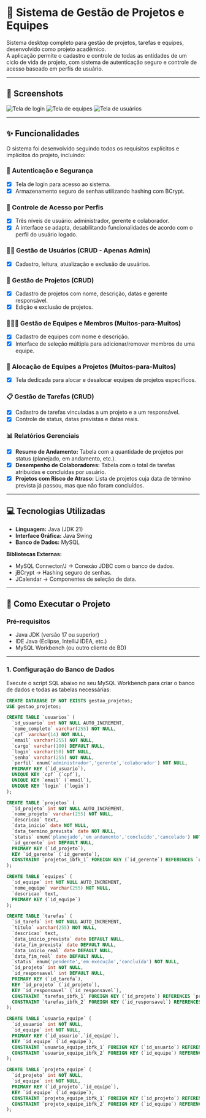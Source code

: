 # 🏦 Sistema de Gestão de Projetos e Equipes

Sistema desktop completo para gestão de projetos, tarefas e equipes, desenvolvido como projeto acadêmico.  
A aplicação permite o cadastro e controle de todas as entidades de um ciclo de vida de projeto, com sistema de autenticação seguro e controle de acesso baseado em perfis de usuário.

---

## 📸 Screenshots

![Tela de login](https://github.com/bbsrch/sistema-gestao-projetos-java/blob/main/prints/login.png)
![Tela de equipes](https://github.com/bbsrch/sistema-gestao-projetos-java/blob/main/prints/equipes.png)
![Tela de usuários](https://github.com/bbsrch/sistema-gestao-projetos-java/blob/main/prints/usuarios.png)
  
---

## ✨ Funcionalidades

O sistema foi desenvolvido seguindo todos os requisitos explícitos e implícitos do projeto, incluindo:

### 🔐 Autenticação e Segurança
- [x] Tela de login para acesso ao sistema.  
- [x] Armazenamento seguro de senhas utilizando hashing com BCrypt.  

### 👥 Controle de Acesso por Perfis
- [x] Três níveis de usuário: administrador, gerente e colaborador.  
- [x] A interface se adapta, desabilitando funcionalidades de acordo com o perfil do usuário logado.  

### 🧑‍💼 Gestão de Usuários (CRUD - Apenas Admin)
- [x] Cadastro, leitura, atualização e exclusão de usuários.  

### 📂 Gestão de Projetos (CRUD)
- [x] Cadastro de projetos com nome, descrição, datas e gerente responsável.  
- [x] Edição e exclusão de projetos.  

### 👨‍👩‍👦 Gestão de Equipes e Membros (Muitos-para-Muitos)
- [x] Cadastro de equipes com nome e descrição.  
- [x] Interface de seleção múltipla para adicionar/remover membros de uma equipe.  

### 🔗 Alocação de Equipes a Projetos (Muitos-para-Muitos)
- [x] Tela dedicada para alocar e desalocar equipes de projetos específicos.  

### 📋 Gestão de Tarefas (CRUD)
- [x] Cadastro de tarefas vinculadas a um projeto e a um responsável.  
- [x] Controle de status, datas previstas e datas reais.  

### 📊 Relatórios Gerenciais
- [x] **Resumo de Andamento:** Tabela com a quantidade de projetos por status (planejado, em andamento, etc.).  
- [x] **Desempenho de Colaboradores:** Tabela com o total de tarefas atribuídas e concluídas por usuário.  
- [x] **Projetos com Risco de Atraso:** Lista de projetos cuja data de término prevista já passou, mas que não foram concluídos.  

---

## 💻 Tecnologias Utilizadas

- **Linguagem:** Java (JDK 21)  
- **Interface Gráfica:** Java Swing  
- **Banco de Dados:** MySQL  

**Bibliotecas Externas:**  
- MySQL Connector/J → Conexão JDBC com o banco de dados.  
- jBCrypt → Hashing seguro de senhas.  
- JCalendar → Componentes de seleção de data.  

---

## 🚀 Como Executar o Projeto

### Pré-requisitos
- Java JDK (versão 17 ou superior)  
- IDE Java (Eclipse, IntelliJ IDEA, etc.)  
- MySQL Workbench (ou outro cliente de BD)  

---

### 1. Configuração do Banco de Dados
Execute o script SQL abaixo no seu MySQL Workbench para criar o banco de dados e todas as tabelas necessárias:

```sql
CREATE DATABASE IF NOT EXISTS gestao_projetos;
USE gestao_projetos;

CREATE TABLE `usuarios` (
  `id_usuario` int NOT NULL AUTO_INCREMENT,
  `nome_completo` varchar(255) NOT NULL,
  `cpf` varchar(14) NOT NULL,
  `email` varchar(255) NOT NULL,
  `cargo` varchar(100) DEFAULT NULL,
  `login` varchar(50) NOT NULL,
  `senha` varchar(255) NOT NULL,
  `perfil` enum('administrador','gerente','colaborador') NOT NULL,
  PRIMARY KEY (`id_usuario`),
  UNIQUE KEY `cpf` (`cpf`),
  UNIQUE KEY `email` (`email`),
  UNIQUE KEY `login` (`login`)
);

CREATE TABLE `projetos` (
  `id_projeto` int NOT NULL AUTO_INCREMENT,
  `nome_projeto` varchar(255) NOT NULL,
  `descricao` text,
  `data_inicio` date NOT NULL,
  `data_termino_prevista` date NOT NULL,
  `status` enum('planejado','em andamento','concluído','cancelado') NOT NULL,
  `id_gerente` int DEFAULT NULL,
  PRIMARY KEY (`id_projeto`),
  KEY `id_gerente` (`id_gerente`),
  CONSTRAINT `projetos_ibfk_1` FOREIGN KEY (`id_gerente`) REFERENCES `usuarios` (`id_usuario`)
);

CREATE TABLE `equipes` (
  `id_equipe` int NOT NULL AUTO_INCREMENT,
  `nome_equipe` varchar(255) NOT NULL,
  `descricao` text,
  PRIMARY KEY (`id_equipe`)
);

CREATE TABLE `tarefas` (
  `id_tarefa` int NOT NULL AUTO_INCREMENT,
  `titulo` varchar(255) NOT NULL,
  `descricao` text,
  `data_inicio_prevista` date DEFAULT NULL,
  `data_fim_prevista` date DEFAULT NULL,
  `data_inicio_real` date DEFAULT NULL,
  `data_fim_real` date DEFAULT NULL,
  `status` enum('pendente','em execução','concluída') NOT NULL,
  `id_projeto` int NOT NULL,
  `id_responsavel` int DEFAULT NULL,
  PRIMARY KEY (`id_tarefa`),
  KEY `id_projeto` (`id_projeto`),
  KEY `id_responsavel` (`id_responsavel`),
  CONSTRAINT `tarefas_ibfk_1` FOREIGN KEY (`id_projeto`) REFERENCES `projetos` (`id_projeto`),
  CONSTRAINT `tarefas_ibfk_2` FOREIGN KEY (`id_responsavel`) REFERENCES `usuarios` (`id_usuario`)
);

CREATE TABLE `usuario_equipe` (
  `id_usuario` int NOT NULL,
  `id_equipe` int NOT NULL,
  PRIMARY KEY (`id_usuario`,`id_equipe`),
  KEY `id_equipe` (`id_equipe`),
  CONSTRAINT `usuario_equipe_ibfk_1` FOREIGN KEY (`id_usuario`) REFERENCES `usuarios` (`id_usuario`),
  CONSTRAINT `usuario_equipe_ibfk_2` FOREIGN KEY (`id_equipe`) REFERENCES `equipes` (`id_equipe`)
);

CREATE TABLE `projeto_equipe` (
  `id_projeto` int NOT NULL,
  `id_equipe` int NOT NULL,
  PRIMARY KEY (`id_projeto`,`id_equipe`),
  KEY `id_equipe` (`id_equipe`),
  CONSTRAINT `projeto_equipe_ibfk_1` FOREIGN KEY (`id_projeto`) REFERENCES `projetos` (`id_projeto`),
  CONSTRAINT `projeto_equipe_ibfk_2` FOREIGN KEY (`id_equipe`) REFERENCES `equipes` (`id_equipe`)
);
```




